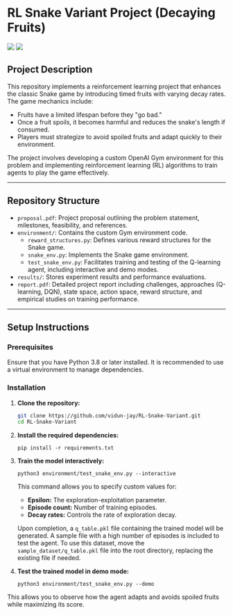 # RL Snake Variant Project (Decaying Fruits)
![](https://img.shields.io/badge/gym-0.26.2-7F66E5) ![](https://img.shields.io/badge/pygame-2.6.1-AAEEBB)

## Project Description

This repository implements a reinforcement learning project that enhances the classic Snake game by introducing timed fruits with varying decay rates. The game mechanics include:
- Fruits have a limited lifespan before they "go bad."
- Once a fruit spoils, it becomes harmful and reduces the snake's length if consumed.
- Players must strategize to avoid spoiled fruits and adapt quickly to their environment.

The project involves developing a custom OpenAI Gym environment for this problem and implementing reinforcement learning (RL) algorithms to train agents to play the game effectively.

---

## Repository Structure

- `proposal.pdf`: Project proposal outlining the problem statement, milestones, feasibility, and references.
- `environment/`: Contains the custom Gym environment code.
  - `reward_structures.py`: Defines various reward structures for the Snake game.
  - `snake_env.py`: Implements the Snake game environment.
  - `test_snake_env.py`: Facilitates training and testing of the Q-learning agent, including interactive and demo modes.
- `results/`: Stores experiment results and performance evaluations.
- `report.pdf`: Detailed project report including challenges, approaches (Q-learning, DQN), state space, action space, reward structure, and empirical studies on training performance.

---

## Setup Instructions

### Prerequisites

Ensure that you have Python 3.8 or later installed. It is recommended to use a virtual environment to manage dependencies.

### Installation

1. **Clone the repository:**
   ```bash
   git clone https://github.com/vidun-jay/RL-Snake-Variant.git
   cd RL-Snake-Variant
   ```

2. **Install the required dependencies:**
   ```
   pip install -r requirements.txt
   ```
3. **Train the model interactively:**
   ```
   python3 environment/test_snake_env.py --interactive
   ```
   This command allows you to specify custom values for:
   - **Epsilon:** The exploration-exploitation parameter.
   - **Episode count:** Number of training episodes.
   - **Decay rates:** Controls the rate of exploration decay.

    Upon completion, a `q_table.pkl` file containing the trained model will be generated. A sample file with a high number of episodes is included to test the agent. To use this dataset, move the `sample_dataset/q_table.pkl` file into the root directory, replacing the existing file if needed.

4. **Test the trained model in demo mode:**
   ```
   python3 environment/test_snake_env.py --demo
   ```

This allows you to observe how the agent adapts and avoids spoiled fruits while maximizing its score.
